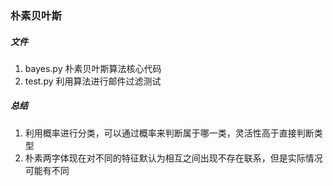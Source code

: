 ### 朴素贝叶斯
##### 文件
1. bayes.py 朴素贝叶斯算法核心代码
2. test.py 利用算法进行邮件过滤测试
##### 总结
1. 利用概率进行分类，可以通过概率来判断属于哪一类，灵活性高于直接判断类型
2. 朴素两字体现在对不同的特征默认为相互之间出现不存在联系，但是实际情况可能有不同
